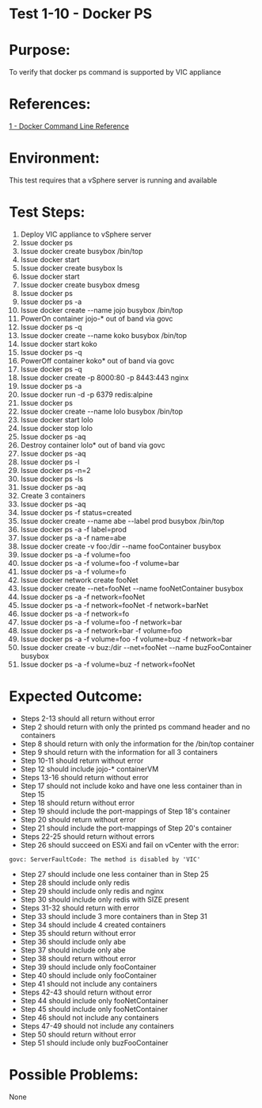 Test 1-10 - Docker PS
=======

# Purpose:
To verify that docker ps command is supported by VIC appliance

# References:
[1 - Docker Command Line Reference](https://docs.docker.com/engine/reference/commandline/ps/)

# Environment:
This test requires that a vSphere server is running and available

# Test Steps:
1. Deploy VIC appliance to vSphere server
2. Issue docker ps
3. Issue docker create busybox /bin/top
4. Issue docker start <containerID>
5. Issue docker create busybox ls
6. Issue docker start <containerID>
7. Issue docker create busybox dmesg
8. Issue docker ps
9. Issue docker ps -a
10. Issue docker create --name jojo busybox /bin/top
11. PowerOn container jojo-* out of band via govc
12. Issue docker ps -q
13. Issue docker create --name koko busybox /bin/top
14. Issue docker start koko
15. Issue docker ps -q
16. PowerOff container koko* out of band via govc
17. Issue docker ps -q
18. Issue docker create -p 8000:80 -p 8443:443 nginx
19. Issue docker ps -a
20. Issue docker run -d -p 6379 redis:alpine
21. Issue docker ps
22. Issue docker create --name lolo busybox /bin/top
23. Issue docker start lolo
24. Issue docker stop lolo
25. Issue docker ps -aq
26. Destroy container lolo* out of band via govc
27. Issue docker ps -aq
28. Issue docker ps -l
29. Issue docker ps -n=2
30. Issue docker ps -ls
31. Issue docker ps -aq
32. Create 3 containers
33. Issue docker ps -aq
34. Issue docker ps -f status=created
35. Issue docker create --name abe --label prod busybox /bin/top
36. Issue docker ps -a -f label=prod
37. Issue docker ps -a -f name=abe
38. Issue docker create -v foo:/dir --name fooContainer busybox
39. Issue docker ps -a -f volume=foo
40. Issue docker ps -a -f volume=foo -f volume=bar
41. Issue docker ps -a -f volume=fo
42. Issue docker network create fooNet
43. Issue docker create --net=fooNet --name fooNetContainer busybox
44. Issue docker ps -a -f network=fooNet
45. Issue docker ps -a -f network=fooNet -f network=barNet
46. Issue docker ps -a -f network=fo
47. Issue docker ps -a -f volume=foo -f network=bar
48. Issue docker ps -a -f network=bar -f volume=foo
49. Issue docker ps -a -f volume=foo -f volume=buz -f network=bar
50. Issue docker create -v buz:/dir --net=fooNet --name buzFooContainer busybox
51. Issue docker ps -a -f volume=buz -f network=fooNet

# Expected Outcome:
* Steps 2-13 should all return without error
* Step 2 should return with only the printed ps command header and no containers
* Step 8 should return with only the information for the /bin/top container
* Step 9 should return with the information for all 3 containers
* Step 10-11 should return without error
* Step 12 should include jojo-* containerVM
* Steps 13-16 should return without error
* Step 17 should not include koko and have one less container than in Step 15
* Step 18 should return without error
* Step 19 should include the port-mappings of Step 18's container
* Step 20 should return without error
* Step 21 should include the port-mappings of Step 20's container
* Steps 22-25 should return without errors
* Step 26 should succeed on ESXi and fail on vCenter with the error:
```
govc: ServerFaultCode: The method is disabled by 'VIC'
```
* Step 27 should include one less container than in Step 25
* Step 28 should include only redis
* Step 29 should include only redis and nginx
* Step 30 should include only redis with SIZE present
* Steps 31-32 should return with error
* Step 33 should include 3 more containers than in Step 31
* Step 34 should include 4 created containers
* Step 35 should return without error
* Step 36 should include only abe
* Step 37 should include only abe
* Step 38 should return without error
* Step 39 should include only fooContainer
* Step 40 should include only fooContainer
* Step 41 should not include any containers
* Steps 42-43 should return without error
* Step 44 should include only fooNetContainer
* Step 45 should include only fooNetContainer
* Step 46 should not include any containers
* Steps 47-49 should not include any containers
* Step 50 should return without error
* Step 51 should include only buzFooContainer

# Possible Problems:
None
